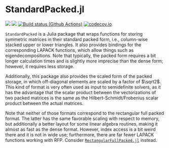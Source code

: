 # StandardPacked.jl

[![](https://img.shields.io/badge/docs-stable-blue.svg)](https://projekter.github.io/StandardPacked.jl/stable)
[![](https://img.shields.io/badge/docs-dev-blue.svg)](https://projekter.github.io/StandardPacked.jl/dev)
[![Build status (Github Actions)](https://github.com/projekter/StandardPacked.jl/workflows/CI/badge.svg)](https://github.com/projekter/StandardPacked.jl/actions)
[![codecov.io](http://codecov.io/github/projekter/StandardPacked.jl/coverage.svg?branch=main)](http://codecov.io/github/projekter/StandardPacked.jl?branch=main)

`StandardPacked` is a Julia package that wraps functions for storing symmetric matrices in their standard packed form, i.e.,
column-wise stacked upper or lower triangles. It also provides bindings for the corresponding LAPACK functions, which allow
things such as eigendecompositions. Note that typically, the packed form requires a bit longer calculation times and is
slightly more imprecise than the dense form; however, it requires less storage.

Additionally, this package also provides the scaled form of the packed storage, in which off-diagonal elements are scaled by a
factor of $\sqrt2$. This kind of format is very often used as input to semidefinite solvers, as it has the advantage that the
scalar product between the vectorizations of two packed matrices is the same as the Hilbert-Schmidt/Frobenius scalar product
between the actual matrices.

Note that neither of those formats correspond to the rectangular full packed format. The latter has the same favorable scaling
with respect to memory, but additionally a better layout for some linear algebra routines, making it almost as fast as the
dense format. However, index access is a bit weird there and it is not in wide use; furthermore, there are far fewer LAPACK
functions working with RFP. Consider
[`RectangularFullPacked.jl`](https://github.com/JuliaLinearAlgebra/RectangularFullPacked.jl) instead.